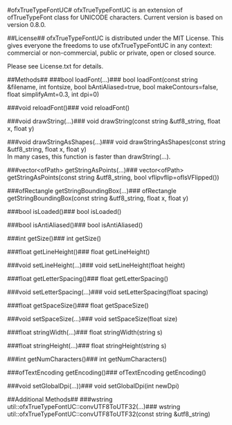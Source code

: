 #ofxTrueTypeFontUC#
ofxTrueTypeFontUC is an extension of ofTrueTypeFont class for UNICODE characters. Current version is based on version 0.8.0.

##License##
ofxTrueTypeFontUC is distributed under the MIT License. This gives everyone the freedoms to use ofxTrueTypeFontUC  in any context: commercial or non-commercial, public or private, open or closed source.

Please see License.txt for details.

##Methods##
###bool loadFont(…)###
bool loadFont(const string &filename, int fontsize, bool bAntiAliased=true, bool makeContours=false, float simplifyAmt=0.3, int dpi=0)  

###void reloadFont()###
void reloadFont()  
  
###void drawString(...)###
void drawString(const string &utf8_string, float x, float y)  

###void drawStringAsShapes(...)###
void drawStringAsShapes(const string &utf8_string, float x, float y)  
In many cases, this function is faster than drawString(...).
  
###vector&lt;ofPath> getStringAsPoints(…)###
vector&lt;ofPath> getStringAsPoints(const string &utf8_string, bool vflipvflip=ofIsVFlipped())  

###ofRectangle getStringBoundingBox(...)###
ofRectangle getStringBoundingBox(const string &utf8_string, float x, float y)  
  
###bool isLoaded()###
bool isLoaded()  

###bool isAntiAliased()###
bool isAntiAliased()  
  
###int getSize()###
int getSize()  
  
###float getLineHeight()###
float getLineHeight()  

###void setLineHeight(...)###
void setLineHeight(float height)  
  
###float getLetterSpacing()###
float getLetterSpacing()  

###void setLetterSpacing(...)###
void setLetterSpacing(float spacing)  
  
###float getSpaceSize()###
float getSpaceSize()  

###void setSpaceSize(...)###
void setSpaceSize(float size)  
  
###float stringWidth(...)###
float stringWidth(string s)  
  
###float stringHeight(...)###
float stringHeight(string s)  
  
###int getNumCharacters()###
int getNumCharacters()

###ofTextEncoding getEncoding()###
ofTextEncoding getEncoding()

###void setGlobalDpi(...))###
void setGlobalDpi(int newDpi)
  
##Additional Methods##
###wstring util::ofxTrueTypeFontUC::convUTF8ToUTF32(...)###
wstring util::ofxTrueTypeFontUC::convUTF8ToUTF32(const string &utf8_string)  
  
